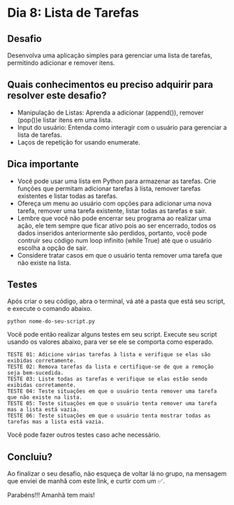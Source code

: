 # Dia 8: Lista de Tarefas

## Desafio
Desenvolva uma aplicação simples para gerenciar uma lista de tarefas, permitindo adicionar e remover itens.

## Quais conhecimentos eu preciso adquirir para resolver este desafio?
- Manipulação de Listas: Aprenda a adicionar (append()), remover (pop())e listar itens em uma lista.
- Input do usuário: Entenda como interagir com o usuário para gerenciar a lista de tarefas.
- Laços de repetição for usando enumerate.

## Dica importante
- Você pode usar uma lista em Python para armazenar as tarefas. Crie funções que permitam adicionar tarefas à lista, remover tarefas existentes e listar todas as tarefas.
- Ofereça um menu ao usuário com opções para adicionar uma nova tarefa, remover uma tarefa existente, listar todas as tarefas e sair.
- Lembre que você não pode encerrar seu programa ao realizar uma ação, ele tem sempre que ficar ativo pois ao ser encerrado, todos os dados inseridos anteriormente são perdidos, portanto, você pode contruir seu código num loop infinito (while True) até que o usuário escolha a opção de sair.
- Considere tratar casos em que o usuário tenta remover uma tarefa que não existe na lista.

## Testes

Após criar o seu código, abra o terminal, vá até a pasta que está seu script, e execute o comando abaixo.

```
python nome-do-seu-script.py
```

Você pode então realizar alguns testes em seu script. Execute seu script usando os valores abaixo, para ver se ele se comporta como esperado.

```
TESTE 01: Adicione várias tarefas à lista e verifique se elas são exibidas corretamente.
TESTE 02: Remova tarefas da lista e certifique-se de que a remoção seja bem-sucedida.
TESTE 03: Liste todas as tarefas e verifique se elas estão sendo exibidas corretamente.
TESTE 04: Teste situações em que o usuário tenta remover uma tarefa que não existe na lista.
TESTE 05: Teste situações em que o usuário tenta remover uma tarefa mas a lista está vazia.
TESTE 06: Teste situações em que o usuário tenta mostrar todas as tarefas mas a lista está vazia.
```

Você pode fazer outros testes caso ache necessário.

## Concluiu?

Ao finalizar o seu desafio, não esqueça de voltar lá no grupo, na mensagem que enviei de manhã com este link, e curtir com um ✅.

Parabéns!!! Amanhã tem mais! 